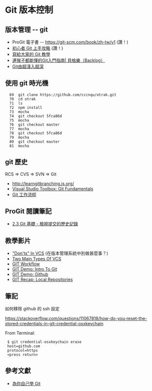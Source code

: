 # Git 版本控制

## 版本管理 -- git

* ProGit 電子書 -- https://git-scm.com/book/zh-tw/v1 (讚！)
* [初心者 Git 上手攻略](https://www.slideshare.net/lkiral/git-34157836) (讚！)
* [寫給大家的 Git 教學](https://www.slideshare.net/littlebtc/git-5528339)
* [連猴子都能懂的Git入門指南| 貝格樂（Backlog）](https://backlogtool.com/git-tutorial/tw/)
* [Git由超淺入超深](https://www.slideshare.net/lambmei/git-44632221)

## 使用 git 時光機

```
  69  git clone https://github.com/cccnqu/otrak.git
  70  cd otrak
  71  ls
  72  npm install
  73  mocha
  74  git checkout 5fca86d
  75  mocha
  76  git checkout master
  77  mocha
  78  git checkout 5fca86d
  79  mocha
  80  git checkout master
  81  mocha
```

## git 歷史

RCS => CVS => SVN => Git

* http://learngitbranching.js.org/
* [Visual Studio Toolbox: Git Fundamentals](https://blogs.msdn.microsoft.com/robertgreen/2017/08/01/visual-studio-toolbox-git-fundamentals/)
* [Git 工作流程](http://www.ruanyifeng.com/blog/2015/12/git-workflow.html)

## ProGit 閱讀筆記

* [2.3 Git 基礎 - 檢視提交的歷史記錄](https://git-scm.com/book/zh-tw/v1/Git-%E5%9F%BA%E7%A4%8E-%E6%AA%A2%E8%A6%96%E6%8F%90%E4%BA%A4%E7%9A%84%E6%AD%B7%E5%8F%B2%E8%A8%98%E9%8C%84)

## 教學影片

* ["Don'ts" In VCS](https://classroom.udacity.com/courses/ud805/lessons/3666138591/concepts/5758085530923) (在版本管理系統中別做甚麼事？)
* [Two Main Types Of VCS](https://classroom.udacity.com/courses/ud805/lessons/3666138591/concepts/5758085540923)
* [GIT Workflow](https://classroom.udacity.com/courses/ud805/lessons/3666138591/concepts/5758085570923)
* [GIT Demo: Intro To Git](https://classroom.udacity.com/courses/ud805/lessons/3666138591/concepts/6433687490923)
* [GIT Demo: Github](https://classroom.udacity.com/courses/ud805/lessons/3666138591/concepts/6433687510923)
* [GIT Recap: Local Repositories](https://classroom.udacity.com/courses/ud805/lessons/3666138591/concepts/5758085600923)

## 筆記

如何移除 github 的 ssh 設定

https://stackoverflow.com/questions/11067818/how-do-you-reset-the-stored-credentials-in-git-credential-osxkeychain


From Terminal:

```
 $ git credential-osxkeychain erase
 host=github.com
 protocol=https
 <press return>
```

## 參考文獻

* [為你自己學 Git](http://gitbook.tw/)